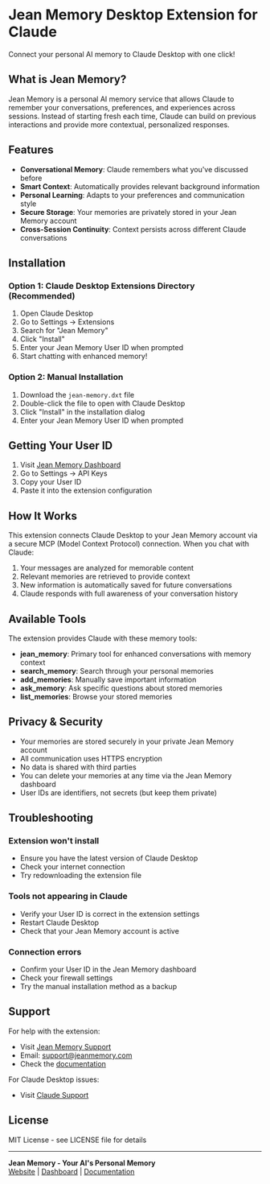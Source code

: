 # Jean Memory Desktop Extension for Claude

Connect your personal AI memory to Claude Desktop with one click!

## What is Jean Memory?

Jean Memory is a personal AI memory service that allows Claude to remember your conversations, preferences, and experiences across sessions. Instead of starting fresh each time, Claude can build on previous interactions and provide more contextual, personalized responses.

## Features

- **Conversational Memory**: Claude remembers what you've discussed before
- **Smart Context**: Automatically provides relevant background information
- **Personal Learning**: Adapts to your preferences and communication style
- **Secure Storage**: Your memories are privately stored in your Jean Memory account
- **Cross-Session Continuity**: Context persists across different Claude conversations

## Installation

### Option 1: Claude Desktop Extensions Directory (Recommended)
1. Open Claude Desktop
2. Go to Settings → Extensions
3. Search for "Jean Memory"
4. Click "Install"
5. Enter your Jean Memory User ID when prompted
6. Start chatting with enhanced memory!

### Option 2: Manual Installation
1. Download the `jean-memory.dxt` file
2. Double-click the file to open with Claude Desktop
3. Click "Install" in the installation dialog
4. Enter your Jean Memory User ID when prompted

## Getting Your User ID

1. Visit [Jean Memory Dashboard](https://jeanmemory.com)
2. Go to Settings → API Keys
3. Copy your User ID
4. Paste it into the extension configuration

## How It Works

This extension connects Claude Desktop to your Jean Memory account via a secure MCP (Model Context Protocol) connection. When you chat with Claude:

1. Your messages are analyzed for memorable content
2. Relevant memories are retrieved to provide context
3. New information is automatically saved for future conversations
4. Claude responds with full awareness of your conversation history

## Available Tools

The extension provides Claude with these memory tools:

- **jean_memory**: Primary tool for enhanced conversations with memory context
- **search_memory**: Search through your personal memories
- **add_memories**: Manually save important information
- **ask_memory**: Ask specific questions about stored memories
- **list_memories**: Browse your stored memories

## Privacy & Security

- Your memories are stored securely in your private Jean Memory account
- All communication uses HTTPS encryption
- No data is shared with third parties
- You can delete your memories at any time via the Jean Memory dashboard
- User IDs are identifiers, not secrets (but keep them private)

## Troubleshooting

### Extension won't install
- Ensure you have the latest version of Claude Desktop
- Check your internet connection
- Try redownloading the extension file

### Tools not appearing in Claude
- Verify your User ID is correct in the extension settings
- Restart Claude Desktop
- Check that your Jean Memory account is active

### Connection errors
- Confirm your User ID in the Jean Memory dashboard
- Check your firewall settings
- Try the manual installation method as a backup

## Support

For help with the extension:
- Visit [Jean Memory Support](https://jeanmemory.com/support)
- Email: support@jeanmemory.com
- Check the [documentation](https://docs.jeanmemory.com)

For Claude Desktop issues:
- Visit [Claude Support](https://support.anthropic.com)

## License

MIT License - see LICENSE file for details

---

**Jean Memory - Your AI's Personal Memory**  
[Website](https://jeanmemory.com) | [Dashboard](https://jeanmemory.com/dashboard) | [Documentation](https://docs.jeanmemory.com) 